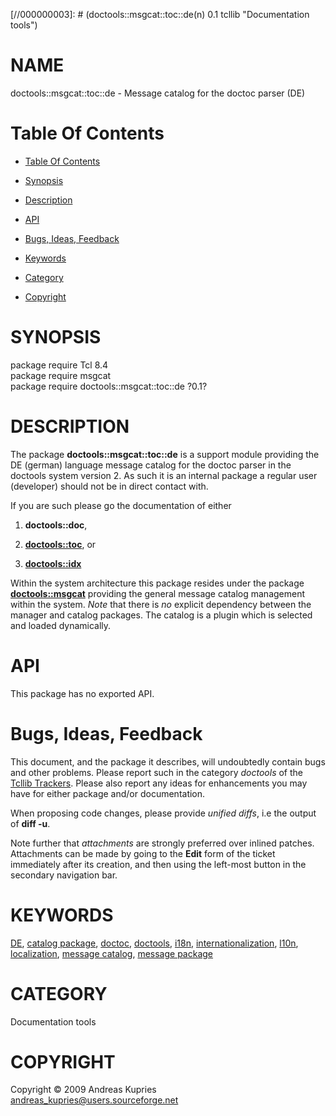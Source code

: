 
[//000000001]: # (doctools::msgcat::toc::de - Documentation tools)
[//000000002]: # (Generated from file 'msgcat.inc' by tcllib/doctools with format 'markdown')
[//000000003]: # (doctools::msgcat::toc::de(n) 0.1 tcllib "Documentation tools")

# NAME

doctools::msgcat::toc::de - Message catalog for the doctoc parser (DE)

# <a name='toc'></a>Table Of Contents

  -  [Table Of Contents](#toc)

  -  [Synopsis](#synopsis)

  -  [Description](#section1)

  -  [API](#section2)

  -  [Bugs, Ideas, Feedback](#section3)

  -  [Keywords](#keywords)

  -  [Category](#category)

  -  [Copyright](#copyright)

# <a name='synopsis'></a>SYNOPSIS

package require Tcl 8.4  
package require msgcat  
package require doctools::msgcat::toc::de ?0.1?  

# <a name='description'></a>DESCRIPTION

The package __doctools::msgcat::toc::de__ is a support module providing the DE
(german) language message catalog for the doctoc parser in the doctools system
version 2. As such it is an internal package a regular user (developer) should
not be in direct contact with.

If you are such please go the documentation of either

  1. __doctools::doc__,

  1. __[doctools::toc](../doctools/doctoc.md)__, or

  1. __[doctools::idx](../doctools2idx/idx_container.md)__

Within the system architecture this package resides under the package
__[doctools::msgcat](../doctools2base/tcllib_msgcat.md)__ providing the general
message catalog management within the system. *Note* that there is *no* explicit
dependency between the manager and catalog packages. The catalog is a plugin
which is selected and loaded dynamically.

# <a name='section2'></a>API

This package has no exported API.

# <a name='section3'></a>Bugs, Ideas, Feedback

This document, and the package it describes, will undoubtedly contain bugs and
other problems. Please report such in the category *doctools* of the [Tcllib
Trackers](http://core.tcl.tk/tcllib/reportlist). Please also report any ideas
for enhancements you may have for either package and/or documentation.

When proposing code changes, please provide *unified diffs*, i.e the output of
__diff -u__.

Note further that *attachments* are strongly preferred over inlined patches.
Attachments can be made by going to the __Edit__ form of the ticket immediately
after its creation, and then using the left-most button in the secondary
navigation bar.

# <a name='keywords'></a>KEYWORDS

[DE](../../../../index.md#de), [catalog
package](../../../../index.md#catalog_package),
[doctoc](../../../../index.md#doctoc),
[doctools](../../../../index.md#doctools), [i18n](../../../../index.md#i18n),
[internationalization](../../../../index.md#internationalization),
[l10n](../../../../index.md#l10n),
[localization](../../../../index.md#localization), [message
catalog](../../../../index.md#message_catalog), [message
package](../../../../index.md#message_package)

# <a name='category'></a>CATEGORY

Documentation tools

# <a name='copyright'></a>COPYRIGHT

Copyright &copy; 2009 Andreas Kupries <andreas_kupries@users.sourceforge.net>
